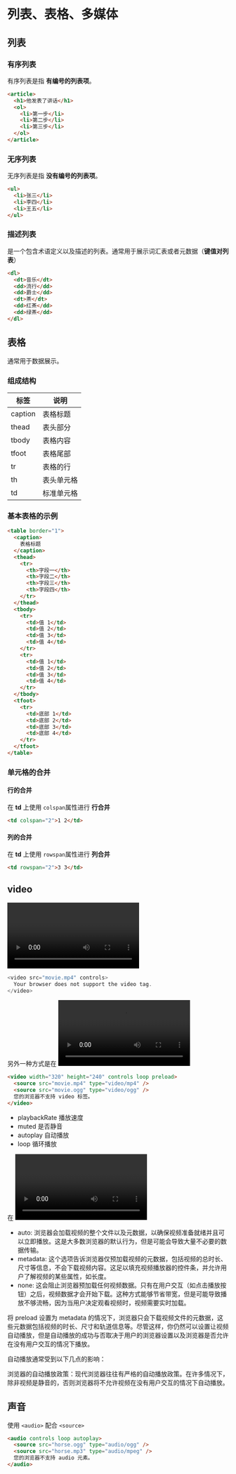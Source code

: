 # 列表、表格、多媒体

## 列表

### 有序列表

有序列表是指 **有编号的列表项**。

```html
<article>
  <h1>他发表了讲话</h1>
  <ol>
    <li>第一步</li>
    <li>第二步</li>
    <li>第三步</li>
  </ol>
</article>
```

### 无序列表

无序列表是指 **没有编号的列表项**。

```html
<ul>
  <li>张三</li>
  <li>李四</li>
  <li>王五</li>
</ul>
```

### 描述列表

是一个包含术语定义以及描述的列表。通常用于展示词汇表或者元数据（**键值对列表**）

```html
<dl>
  <dt>音乐</dt>
  <dd>流行</dd>
  <dd>爵士</dd>
  <dt>茶</dt>
  <dd>红茶</dd>
  <dd>绿茶</dd>
</dl>
```

## 表格

通常用于数据展示。

### 组成结构

| 标签    | 说明       |
| ------- | ---------- |
| caption | 表格标题   |
| thead   | 表头部分   |
| tbody   | 表格内容   |
| tfoot   | 表格尾部   |
| tr      | 表格的行   |
| th      | 表头单元格 |
| td      | 标准单元格 |

### 基本表格的示例

```html
<table border="1">
  <caption>
    表格标题
  </caption>
  <thead>
    <tr>
      <th>字段一</th>
      <th>字段二</th>
      <th>字段三</th>
      <th>字段四</th>
    </tr>
  </thead>
  <tbody>
    <tr>
      <td>值 1</td>
      <td>值 2</td>
      <td>值 3</td>
      <td>值 4</td>
    </tr>
    <tr>
      <td>值 1</td>
      <td>值 2</td>
      <td>值 3</td>
      <td>值 4</td>
    </tr>
  </tbody>
  <tfoot>
    <tr>
      <td>底部 1</td>
      <td>底部 2</td>
      <td>底部 3</td>
      <td>底部 4</td>
    </tr>
  </tfoot>
</table>
```

### 单元格的合并

#### 行的合并

在 **td** 上使用 `colspan`属性进行 **行合并**

```html
<td colspan="2">1 2</td>
```

#### 列的合并

在 **td** 上使用 `rowspan`属性进行 **列合并**

```html
<td rowspan="2">3 3</td>
```

## video

<video> 标签可以直接包含一个 src 属性来指定要播放的视频文件的 URL。

```ts
<video src="movie.mp4" controls>
  Your browser does not support the video tag.
</video>
```

另外一种方式是在 <video> 标签内部使用多个 <source> 标签来指定多个视频源，这样浏览器可以根据自身支持的视频格式选择一个合适的视频文件。

```html
<video width="320" height="240" controls loop preload>
  <source src="movie.mp4" type="video/mp4" />
  <source src="movie.ogg" type="video/ogg" />
  您的浏览器不支持 video 标签。
</video>
```

- playbackRate 播放速度
- muted 是否静音
- autoplay 自动播放
- loop 循环播放

在 <video> 标签中，preload 属性用于指示浏览器在用户需要播放视频之前应预加载的视频数据量。这是一个可选属性，旨在帮助提高页面加载完毕后视频的即时播放能力，并可以减少不必要的数据传输（如果用户从未播放该视频）。preload 属性主要有三种值：

- auto: 浏览器会加载视频的整个文件以及元数据，以确保视频准备就绪并且可以立即播放。这是大多数浏览器的默认行为，但是可能会导致大量不必要的数据传输。
- metadata: 这个选项告诉浏览器仅预加载视频的元数据，包括视频的总时长、尺寸等信息，不会下载视频内容。这足以填充视频播放器的控件条，并允许用户了解视频的某些属性，如长度。
- none: 这会阻止浏览器预加载任何视频数据。只有在用户交互（如点击播放按钮）之后，视频数据才会开始下载。这种方式能够节省带宽，但是可能导致播放不够流畅，因为当用户决定观看视频时，视频需要实时加载。

将 preload 设置为 metadata 的情况下，浏览器只会下载视频文件的元数据，这些元数据包括视频的时长、尺寸和轨道信息等。尽管这样，你仍然可以设置让视频自动播放，但是自动播放的成功与否取决于用户的浏览器设置以及浏览器是否允许在没有用户交互的情况下播放。

自动播放通常受到以下几点的影响：

浏览器的自动播放政策：现代浏览器往往有严格的自动播放政策。在许多情况下，除非视频是静音的，否则浏览器将不允许视频在没有用户交互的情况下自动播放。

## 声音

使用 `<audio>` 配合 `<source>`

```html
<audio controls loop autoplay>
  <source src="horse.ogg" type="audio/ogg" />
  <source src="horse.mp3" type="audio/mpeg" />
  您的浏览器不支持 audio 元素。
</audio>
```
